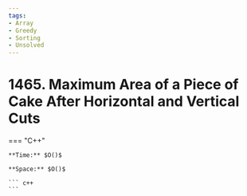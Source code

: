 ```yaml
---
tags:
- Array
- Greedy
- Sorting
- Unsolved
---
```



# 1465. Maximum Area of a Piece of Cake After Horizontal and Vertical Cuts

=== "C++"

    **Time:** $O()$

    **Space:** $O()$

    ``` c++
    ```